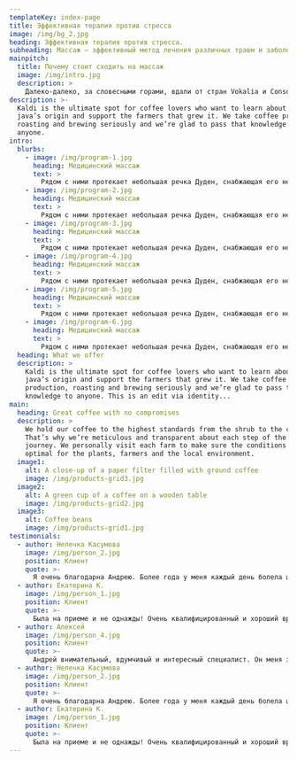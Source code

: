```yaml
---
templateKey: index-page
title: Эффективная терапия против стресса
image: /img/bg_2.jpg
heading: Эффективная терапия против стресса.
subheading: Массаж – эффективный метод лечения различных травм и заболеваний
mainpitch:
  title: Почему стоит сходить на массаж
  image: /img/intro.jpg
  description: >
    Далеко-далеко, за словесными горами, вдали от стран Vokalia и Consonantia живут слепые тексты. Отдельно они живут в Bookmarksgrove прямо на берегу Семантики, большой языковой океан.
description: >-
  Kaldi is the ultimate spot for coffee lovers who want to learn about their
  java’s origin and support the farmers that grew it. We take coffee production,
  roasting and brewing seriously and we’re glad to pass that knowledge to
  anyone.
intro:
  blurbs:
    - image: /img/program-1.jpg
      heading: Медицинский массаж
      text: >
        Рядом с ними протекает небольшая речка Дуден, снабжающая его необходимыми регелиалами. Это райская страна.
    - image: /img/program-2.jpg
      heading: Медицинский массаж
      text: >
        Рядом с ними протекает небольшая речка Дуден, снабжающая его необходимыми регелиалами. Это райская страна.
    - image: /img/program-3.jpg
      heading: Медицинский массаж
      text: >
        Рядом с ними протекает небольшая речка Дуден, снабжающая его необходимыми регелиалами. Это райская страна.
    - image: /img/program-4.jpg
      heading: Медицинский массаж
      text: >
        Рядом с ними протекает небольшая речка Дуден, снабжающая его необходимыми регелиалами. Это райская страна.
    - image: /img/program-5.jpg
      heading: Медицинский массаж
      text: >
        Рядом с ними протекает небольшая речка Дуден, снабжающая его необходимыми регелиалами. Это райская страна.
    - image: /img/program-6.jpg
      heading: Медицинский массаж
      text: >
        Рядом с ними протекает небольшая речка Дуден, снабжающая его необходимыми регелиалами. Это райская страна.
  heading: What we offer
  description: >
    Kaldi is the ultimate spot for coffee lovers who want to learn about their
    java’s origin and support the farmers that grew it. We take coffee
    production, roasting and brewing seriously and we’re glad to pass that
    knowledge to anyone. This is an edit via identity...
main:
  heading: Great coffee with no compromises
  description: >
    We hold our coffee to the highest standards from the shrub to the cup.
    That’s why we’re meticulous and transparent about each step of the coffee’s
    journey. We personally visit each farm to make sure the conditions are
    optimal for the plants, farmers and the local environment.
  image1:
    alt: A close-up of a paper filter filled with ground coffee
    image: /img/products-grid3.jpg
  image2:
    alt: A green cup of a coffee on a wooden table
    image: /img/products-grid2.jpg
  image3:
    alt: Coffee beans
    image: /img/products-grid1.jpg
testimonials:
  - author: Нелечка Касумова
    image: /img/person_2.jpg
    position: Клиент
    quote: >-
      Я очень благодарна Андрею. Более года у меня каждый день болела шея, обращалась к различным врачам, делала массаж, ничего не помогало. Обратилась к Андрею и за одно посещение я навсегда забыла о боли в шее. Спасибо Вам!
  - author: Екатерина К.
    image: /img/person_1.jpg
    position: Клиент
    quote: >-
      Была на приеме и не однажды! Очень квалифицированный и хороший врач! Помог сразу же поднять ферритин и прогестерон. Очень довольна.
  - author: Алексей
    image: /img/person_4.jpg
    position: Клиент
    quote: >-
      Андрей внимательный, вдумчивый и интересный специалист. Он меня замечательно обследовал, определил болевые точки, мы составили план лечения и я начал его выполнять. Лечение уже выявило свой эффект, так, что рекомендую данного врача.
  - author: Нелечка Касумова
    image: /img/person_2.jpg
    position: Клиент
    quote: >-
      Я очень благодарна Андрею. Более года у меня каждый день болела шея, обращалась к различным врачам, делала массаж, ничего не помогало. Обратилась к Андрею и за одно посещение я навсегда забыла о боли в шее. Спасибо Вам!
  - author: Екатерина К.
    image: /img/person_1.jpg
    position: Клиент
    quote: >-
      Была на приеме и не однажды! Очень квалифицированный и хороший врач! Помог сразу же поднять ферритин и прогестерон. Очень довольна.
---
```

